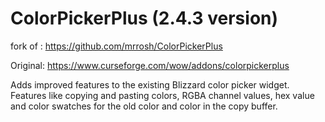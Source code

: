 # ColorPickerPlus (2.4.3 version)
fork of : https://github.com/mrrosh/ColorPickerPlus

Original: https://www.curseforge.com/wow/addons/colorpickerplus

Adds improved features to the existing Blizzard color picker widget. Features
like copying and pasting colors, RGBA channel values, hex value and color
swatches for the old color and color in the copy buffer.
